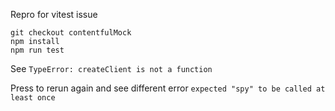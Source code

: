 Repro for vitest issue

```
git checkout contentfulMock
npm install
npm run test
```

See `TypeError: createClient is not a function`

Press <enter> to rerun again and see different error `expected "spy" to be called at least once`